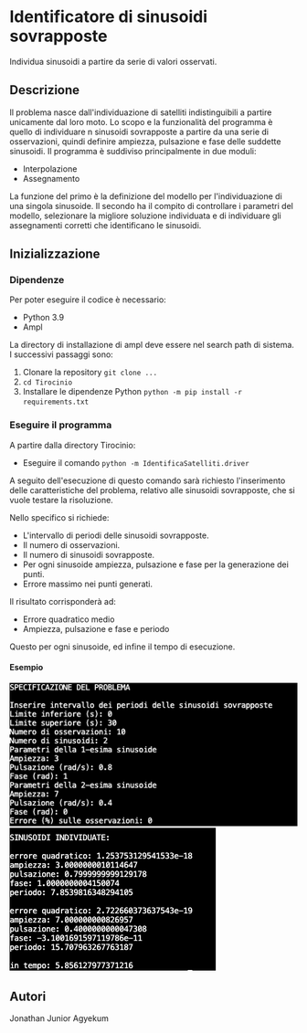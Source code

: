# Identificatore di sinusoidi sovrapposte

Individua sinusoidi a partire da serie di valori osservati.

## Descrizione
Il problema nasce dall'individuazione di satelliti indistinguibili a partire unicamente dal loro moto.
Lo scopo e la funzionalità del programma è quello di individuare n sinusoidi sovrapposte a partire da una serie di osservazioni, 
quindi definire ampiezza, pulsazione e fase delle suddette sinusoidi.
Il programma è suddiviso principalmente in due moduli:

* Interpolazione
* Assegnamento

La funzione del primo è la definizione del modello per l'individuazione di una singola sinusoide.
Il secondo ha il compito di controllare i parametri del modello, selezionare la migliore soluzione individuata 
e di individuare gli assegnamenti corretti che identificano le sinusoidi.

## Inizializzazione

### Dipendenze

Per poter eseguire il codice  è necessario: 

* Python 3.9
* Ampl 

La directory di installazione di ampl deve essere nel search path di sistema.
I successivi passaggi sono:

1. Clonare la repository `git clone ...`
2. `cd Tirocinio`
3. Installare le dipendenze Python `python -m pip install -r requirements.txt`


### Eseguire il programma
A partire dalla directory Tirocinio:

* Eseguire il comando `python -m IdentificaSatelliti.driver`

A seguito dell'esecuzione di questo comando sarà richiesto l'inserimento delle caratteristiche del problema, relativo alle sinusoidi sovrapposte, 
che si vuole testare la risoluzione. 

Nello specifico si richiede:
 * L'intervallo di periodi delle sinusoidi sovrapposte.
 * Il numero di osservazioni.
 * Il numero di sinusoidi sovrapposte.
 * Per ogni sinusoide ampiezza, pulsazione e fase per la generazione dei punti.
 * Errore massimo nei punti generati.

Il risultato corrisponderà ad:
 * Errore quadratico medio 
 * Ampiezza, pulsazione e fase e periodo 

Questo per ogni sinusoide, ed infine il tempo di esecuzione.
#### Esempio 
![alt text](https://github.com/UnJay-0/Tirocinio/blob/master/example_1.png)
![alt text](https://github.com/UnJay-0/Tirocinio/blob/master/example_1_solution.png)

## Autori

Jonathan Junior Agyekum 
